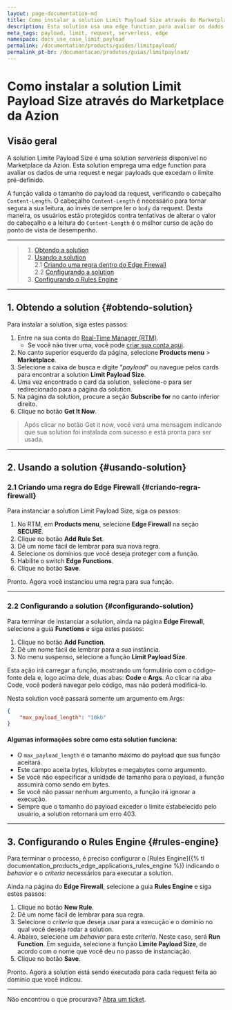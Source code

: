 ```yaml
---
layout: page-documentation-md
title: Como instalar a solution Limit Payload Size através do Marketplace da Azion
description: Esta solution usa uma edge function para avaliar os dados de uma request e negar payloads que excedam o limite pré-definido.
meta_tags: payload, limit, request, serverless, edge
namespace: docs_use_case_limit_payload
permalink: /documentation/products/guides/limitpayload/
permalink_pt-br: /documentacao/produtos/guias/limitpayload/
---
```


# Como instalar a solution Limit Payload Size através do Marketplace da Azion

## Visão geral

A solution Limite Payload Size é uma solution *serverless* disponível no Marketplace da Azion. Esta solution emprega uma edge function para avaliar os dados de uma request e negar payloads que excedam o limite pré-definido.

A função valida o tamanho do payload da request, verificando o cabeçalho `Content-Length`. O cabeçalho `Content-Length` é necessário para tornar segura a sua leitura, ao invés de sempre ler o `body` da request. Desta maneira, os usuários estão protegidos contra tentativas de alterar o valor do cabeçalho e a leitura do `Content-Length` é o melhor curso de ação do ponto de vista de desempenho.

---

> 1. [Obtendo a solution](#obtendo-solution)
> 2. [Usando a solution](#usando-solution)\
> 2.1 [Criando uma regra dentro do Edge Firewall](#criando-regra-firewall)\
> 2.2 [Configurando a solution](#configurando-solution)
> 3. [Configurando o Rules Engine](#rules-engine)

---

## 1. Obtendo a solution {#obtendo-solution}

Para instalar a solution, siga estes passos:

1. Entre na sua conta do [Real-Time Manager (RTM)](https://manager.azion.com/).
    - Se você não tiver uma, você pode [criar sua conta aqui](https://sso.azion.com/).
2. No canto superior esquerdo da página, selecione **Products menu** > **Marketplace**.
3. Selecione a caixa de busca e digite "*payload*" ou navegue pelos cards para encontrar a solution **Limit Payload Size**.
4. Uma vez encontrado o card da solution, selecione-o para ser redirecionado para a página da solution.
5. Na página da solution, procure a seção **Subscribe for** no canto inferior direito.
6. Clique no botão **Get It Now**.

> Após clicar no botão Get it now, você verá uma mensagem indicando que sua solution foi instalada com sucesso e está pronta para ser usada.

---

## 2. Usando a solution {#usando-solution}

### 2.1 Criando uma regra do Edge Firewall {#criando-regra-firewall}

Para instanciar a solution Limit Payload Size, siga os passos:

1. No RTM, em **Products menu**, selecione **Edge Firewall** na seção **SECURE**.
2. Clique no botão **Add Rule Set**.
3. Dê um nome fácil de lembrar para sua nova regra.
4. Selecione os domínios que você deseja proteger com a função.
5. Habilite o switch **Edge Functions**.
6. Clique no botão **Save**.

Pronto. Agora você instanciou uma regra para sua função.

---

### 2.2 Configurando a solution {#configurando-solution}

Para terminar de instanciar a solution, ainda na página **Edge Firewall**, selecione a guia **Functions** e siga estes passos:

1. Clique no botão **Add Function**.
2. Dê um nome fácil de lembrar para a sua instância.
3. No menu suspenso, selecione a função **Limit Payload Size**.

Esta ação irá carregar a função, mostrando um formulário com o código-fonte dela e, logo acima dele, duas abas: **Code** e **Args**. Ao clicar na aba Code, você poderá navegar pelo código, mas não poderá modificá-lo.

Nesta solution você passará somente um argumento em Args:

```json
{
    "max_payload_length": "10kb"
}
```

#### Algumas informações sobre como esta solution funciona:

- O `max_payload_length` é o tamanho máximo do payload que sua função aceitará. 
- Este campo aceita bytes, kilobytes e megabytes como argumento. 
- Se você não especificar a unidade de tamanho para o payload, a função assumirá como sendo em bytes.
- Se você não passar nenhum argumento, a função irá ignorar a execução. 
- Sempre que o tamanho do payload exceder o limite estabelecido pelo usuário, a solution retornará um erro 403.

---

## 3. Configurando o Rules Engine {#rules-engine}

Para terminar o processo, é preciso configurar o [Rules Engine]({% tl documentation_products_edge_applications_rules_engine %}) indicando o *behavior* e o *criteria* necessários para executar a solution.

Ainda na página do **Edge Firewall**, selecione a guia **Rules Engine** e siga estes passos:

1. Clique no botão **New Rule**.
2. Dê um nome fácil de lembrar para sua regra.
3. Selecione o *criteria* que deseja usar para a execução e o domínio no qual você deseja rodar a solution.
4. Abaixo, selecione um *behavior* para este *criteria*. Neste caso, será **Run Function**. Em seguida, selecione a função **Limite Payload Size**, de acordo com o nome que você deu no passo de instanciação.
5. Clique no botão **Save**.

Pronto. Agora a solution está sendo executada para cada request feita ao domínio que você indicou.

---

Não encontrou o que procurava? [Abra um ticket](https://tickets.azion.com/pt-BR/support/login/).
